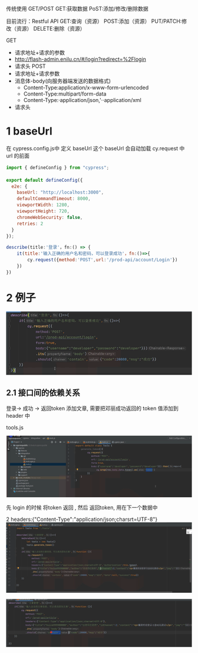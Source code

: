 


传统使用
GET/POST
GET:获取数据
PoST:添加/修改/删除数据

目前流行：Restful API
GET:查询（资源）
POST:添加（资源）
PUT/PATCH:修改（资源）
DELETE:删除（资源）



GET
- 请求地址+请求的参数
- http://flash-admin.enilu.cn/#/login?redirect=%2Flogin
- 请求头
POST
- 请求地址+请求参数
- 消息体-body(向服务器端发送的数据格式)
    - Content-Type:application/x-www-form-urlencoded
    - Content-Type:multipart/form-data
    - Content-Type:·application/json,'··application/xml
- 请求头





# 1 baseUrl

在 cypress.config.js中 定义 baseUrl   这个 baseUrl 会自动加载 cy.request 中 url 的前面 


```js
import { defineConfig } from "cypress";

export default defineConfig({
  e2e: {
    baseUrl: "http://localhost:3000",
    defaultCommandTimeout: 8000,
    viewportWidth: 1280,
    viewportHeight: 720,
    chromeWebSecurity: false,
    retries: 2
  }
});
```



```js
describe(title:'登录'，fn:() => {
    it(title:'输入正确的用户名和密码，可以登录成功'，fn:()=>{
        cy.request({method:'POST',url:'/prod-api/account/Login'})
    })
})
```




# 2 例子 



![](image/Pasted%20image%2020250322160623.png)


## 2.1 接口间的依赖关系


登录-> 成功 -> 返回token
添加文章, 需要把邓丽成功返回的 token 值添加到header 中 


tools.js 

![](image/Pasted%20image%2020250322162154.png)



先 login  的时候  将token 返回 , 然后 返回token, 用在下一个数据中 


2 
headers:{"Content-Type":"application/json;charsrt=UTF-8"}
![](image/Pasted%20image%2020250322162433.png)


![](image/Pasted%20image%2020250322161648.png)

